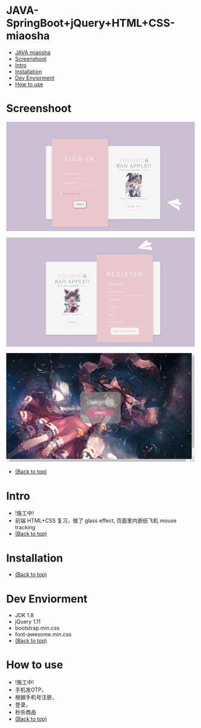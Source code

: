 # JAVA-SpringBoot+jQuery+HTML+CSS-miaosha
- [JAVA miaosha](#java-miaosha)
- [Screenshoot](#运行截图)
- [Intro](#Intro)
- [Installation](#Installation)
- [Dev Enviorment](#Dev-Enviorment)
- [How to use](#how-to-use)

# Screenshoot
![Image text](https://github.com/lyzsk/graduate-miaosha/blob/master/Screenshoot/login_page.png)

![Image text](https://github.com/lyzsk/graduate-miaosha/blob/master/Screenshoot/register_page.png)

![Image text](https://github.com/lyzsk/graduate-miaosha/blob/master/Screenshoot/getotp_page.png)

- [(Back to top)](#JAVA-SpringBoot+jQuery+HTML+CSS-miaosha)

# Intro
- !施工中!
- 前端 HTML+CSS 复习，做了 glass effect, 页面里内嵌纸飞机 mouse tracking
- [(Back to top)](#JAVA-SpringBoot+jQuery+HTML+CSS-miaosha)

# Installation
- [(Back to top)](#JAVA-SpringBoot+jQuery+HTML+CSS-miaosha)

# Dev Enviorment
- JDK 1.8
- jQuery 1.11
- bootstrap.min.css
- font-awesome.min.css
- [(Back to top)](#JAVA-SpringBoot+jQuery+HTML+CSS-miaosha)

# How to use
- !施工中!
- 手机发OTP，
- 根据手机号注册，
- 登录，
- 秒杀商品
- [(Back to top)](#JAVA-SpringBoot+jQuery+HTML+CSS-miaosha)